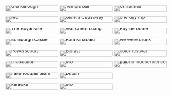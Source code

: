 <body>
<div id="gallery" >
   <img class="drawing" src="https://s2.loli.net/2022/08/05/tBJmQDA5ZOhMwN6.jpg" alt="Glendalough" title="Glendalough,Ireland &#10;2021-10-10">
   <img class="drawing" src="https://s2.loli.net/2022/08/05/H4Zq6MD9hd7wkgQ.jpg" alt="MU" title="Maynooth,Ireland &#10;2021-9-12">
   <img class="drawing" src="https://s2.loli.net/2022/08/05/cYulvI7krmn12ya.jpg" alt="The Royal Mile" title="Edinburgh,Scotland &#10;2020-1-30">
   <img class="drawing" src="https://s2.loli.net/2022/08/05/xAWR8Xe4gUM7IPS.jpg" alt="Edinburgh Castle" title="Edinburgh,Scotland &#10;2020-1-30">
   <img class="drawing" src="https://s2.loli.net/2022/08/05/JfoUqKOPHuWFnN8.jpg" alt="Powerscourt" title="Powerscourt Gardens,Ireland &#10;2021-10-29">
   <img class="drawing" src="https://s2.loli.net/2022/08/05/r9hAQTGvE64BwP5.jpg" alt="Graduation" title="Xiamen,China &#10;2018-10-30">
   <img class="drawing" src="https://s2.loli.net/2022/08/05/3RTYpW59MEnldXU.jpg" alt="Fake football team" title="Howth,Dublin,Ireland &#10;2021-10-3">
   <img class="drawing" src="https://s2.loli.net/2022/08/05/jWwxUTqFV4uty5J.jpg" alt="karaoke" title="Maynooth,Ireland &#10;2022-7-6">
   <img class="drawing" src="https://s2.loli.net/2022/08/05/bD6HA9eVJdLimBq.jpg" alt="Temple Bar" title="Dublin,Ireland &#10;2021-9-14">
   <img class="drawing" src="https://s2.loli.net/2022/08/05/4BbEZHVXPnpR1Fz.jpg" alt="Giant's Causeway " title="Belfast,Northern Ireland &#10;2021-12-28">
   <img class="drawing" src="https://s2.loli.net/2022/08/05/3AQkP51TOZflueh.jpg" alt="Wat Chedi Luang" title="Chiang Mai,Thailand &#10;2018-4-22">
   <img class="drawing" src="https://s2.loli.net/2022/08/05/NtnoiAk4RE18G9Z.jpg" alt="Kota Kinabalu" title="Kota Kinabalu,Malaysia &#10;2019-3-4">
   <img class="drawing" src="https://s2.loli.net/2022/08/12/62EAdIxlRFvyV3K.jpg" alt="Belfast" title="Belfast,Northern Ireland &#10;2021-12-27">
   <img class="drawing" src="https://s2.loli.net/2022/09/10/RE3dk5TcOgrhGIK.jpg" alt="MU" title="Maynooth,Ireland &#10;2022-09-07">
   <img class="drawing" src="https://s2.loli.net/2022/09/10/q7E9BLHOIR2XFMP.jpg" alt="Dublin" title="Dublin, Ireland &#10;2021-09-18">
   <img class="drawing" src="https://s2.loli.net/2022/09/10/pBvVL6NEOQgrtTw.jpg" alt="MU" title="Maynooth,Ireland &#10;2022-09-07">
   <img class="drawing" src="https://s2.loli.net/2023/09/23/nY7jahmd2EClrJG.jpg" alt="Christmas" title="Katowice,Poland &#10;2022-11-27">
   <img class="drawing" src="https://s2.loli.net/2023/09/23/Zm4HAsa681OoEWz.jpg" alt="one day trip" title="Klodzko,Poland &#10;2023-02-05">
   <img class="drawing" src="https://s2.loli.net/2023/09/23/2QoUObd7cLMVI3A.jpg" alt="Puy de Dôme" title="Clermont-Ferrand,France &#10;2023-02-19">
   <img class="drawing" src="https://s2.loli.net/2023/09/23/YKHrG2lthCAqW5J.jpg" alt="we were drunk" title="Wroclaw,Poland &#10;2023-02-19">   
   <img class="drawing" src="https://s2.loli.net/2023/09/23/hdyF5HmBGltsA3b.jpg" alt="color festival" title="Wroclaw,Poland &#10;2023-06-10">   
   <img class="drawing" src="https://s2.loli.net/2023/11/14/gCc7otbxYzTeLJy.jpg" alt="poland independence day" title="Wroclaw,Poland &#10;2023-11-11">
</div> 
 </body>
</html>

<style>
    #gallery {
    line-height:0;
    -webkit-column-count:4; /* split it into 5 columns */
    -webkit-column-gap:5px; /* give it a 5px gap between columns */
    -moz-column-count:5;
    -moz-column-gap:5px;
    column-count:4;
    column-gap:5px;
 }
    #gallery img {
    width: 100% !important;
    height: auto !important;
    filter: grayscale(100%);
    transition: filter 0.5s;
    margin-bottom:5px; /* to match column gap */
 }
 @media (max-width: 1200px) {
    #gallery {
     -moz-column-count:    4;
     -webkit-column-count: 4;
     column-count:         4;
    }
 }
 @media (max-width: 1000px) {
    #gallery {
     -moz-column-count:    3;
     -webkit-column-count: 3;
     column-count:         3;
    }
 }
 @media (max-width: 800px) {
    #gallery {
     -moz-column-count:    3;
     -webkit-column-count: 3;
     column-count:         3;
    }
 }
 @media (max-width: 400px) {
    #gallery {
     -moz-column-count:    2;
     -webkit-column-count: 2;
     column-count:         2;
    }
 }
#gallery img:hover {
    filter:none;
 }

		*{
			margin: 0;
			padding: 0;
		}
		.drawing{
			width: 100px;
			margin: 10px;
		}
		.drawing:hover{
			cursor: zoom-in;
		}
		.wrapper{
			position: fixed;
			top: 0;
			right: 0;
			bottom: 0;
			left: 0;
			z-index: 999;
			background-repeat: no-repeat;
			background-attachment: scroll;
			background-position: center;
			background-color: rgba(52, 52, 52, 0.8);
			background-size: 60%;
		}
		.wrapper:hover{
			cursor: zoom-out;
		}
</style>

<script src="../about/jquery-3.3.1.min.js"></script>
<script>
    $(function(){
        $('.drawing').click(function(){
            $(this).after("<div class='wrapper'></div>");
            var imgSrc = $(this).attr('src');
            $(".wrapper").css("background-image", "url(" + imgSrc + ")");
            $('.wrapper').fadeIn(1000);
            $('.wrapper').click(function(){
                $('.wrapper').fadeOut(1000).remove();
            });
        });
    });
    var cards = $(".drawing");
    for(var i = 0; i < cards.length; i++){
    var target = Math.floor(Math.random() * cards.length -1) + 1;
    var target2 = Math.floor(Math.random() * cards.length -1) +1;
    cards.eq(target).before(cards.eq(target2));
}
</script>
